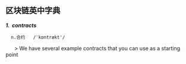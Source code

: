 区块链英中字典
-------------------------------
***1.  contracts***

      n.合约   /ˈkɒntrækt'/

       > We have several example contracts that you can use as a starting point



